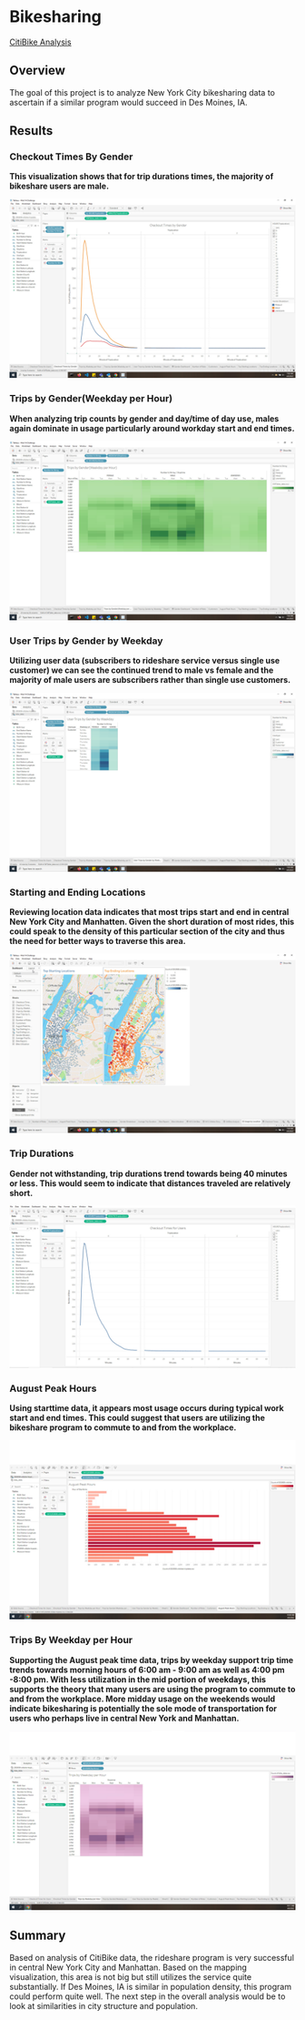 # Bikesharing
[CitiBike Analysis](https://public.tableau.com/app/profile/adelita.gordon/viz/CitiBikeAnalysis_16492680140080/CitiBikeAnalysis#1 "CitiBike Analysis")
## Overview
The goal of this project is to analyze New York City bikesharing data to ascertain if a similar program would succeed in Des Moines, IA.

## Results

### Checkout Times By Gender 
**This visualization shows that for trip durations times, the majority of bikeshare users are male.**

![checkoutbygender](https://github.com/agordon16/Bikesharing/blob/ffbbc94f7ae6a0a79cb312e7283d56723e54cd9a/Resources/CheckoutTimesByGender.jpg)


### Trips by Gender(Weekday per Hour)
**When analyzing trip counts by gender and day/time of day use, males again dominate in usage particularly around workday start and end times.**

![tripsgenderweekday](https://github.com/agordon16/Bikesharing/blob/ffbbc94f7ae6a0a79cb312e7283d56723e54cd9a/Resources/TripsByGenderWeekdayPerHour.jpg)


### User Trips by Gender by Weekday
**Utilizing user data (subscribers to rideshare service versus single use customer) we can see the continued trend to male vs female and the majority of male users are subscribers rather than single use customers.**


![userbygender](https://github.com/agordon16/Bikesharing/blob/ffbbc94f7ae6a0a79cb312e7283d56723e54cd9a/Resources/UserTripsByGenderByWeekday.jpg)

### Starting and Ending Locations
**Reviewing location data indicates that most trips start and end in central New York City and Manhatten. Given the short duration of most rides, this could speak to the density of this particular section of the city and thus the need for better ways to traverse this area.**

![locations](https://github.com/agordon16/Bikesharing/blob/ffbbc94f7ae6a0a79cb312e7283d56723e54cd9a/Resources/UsageByLocationDash.jpg)

### Trip Durations
**Gender not withstanding, trip durations trend towards being 40 minutes or less. This would seem to indicate that distances traveled are relatively short.**

![checkouttimesusers](https://github.com/agordon16/Bikesharing/blob/ffbbc94f7ae6a0a79cb312e7283d56723e54cd9a/Resources/CheckoutTimesForUsers.jpg)


### August Peak Hours
**Using starttime data, it appears most usage occurs during typical work start and end times. This could suggest that users are utilizing the bikeshare program to commute to and from the workplace.**

![augustpeaktimes](https://github.com/agordon16/Bikesharing/blob/ccab113eec55d19a8b40bd6e555fb68b844c0f29/Resources/AugustPeakHours.jpg)

### Trips By Weekday per Hour
**Supporting the August peak time data, trips by weekday support trip time trends towards morning hours of 6:00 am - 9:00 am as well as 4:00 pm -8:00 pm. With less utilization in the mid portion of weekdays, this supports the theory that many users are using the program to commute to and from the workplace. More midday usage on the weekends would indicate bikesharing is potentially the sole mode of transportation for users who perhaps live in central New York and Manhattan.**

![tripsweekdayhour](https://github.com/agordon16/Bikesharing/blob/8a80148b925ca0b889dc2c4281dc1647aec6b09c/Resources/TripsByWeekdayPerHour1.jpg)


## Summary
Based on analysis of CitiBike data, the rideshare program is very successful in central New York City and Manhattan. Based on the mapping visualization, this area is not big but still utilizes the service quite substantially. If Des Moines, IA is similar in population density, this program could perform quite well. The next step in the overall analysis would be to look at similarities in city structure and population.
